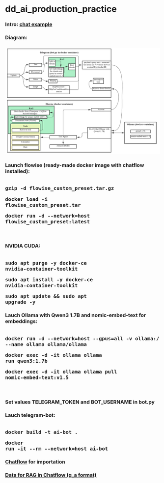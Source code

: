 # dd_ai_production_practice

### Intro: [chat example](https://htmlpreview.github.io/?https://github.com/Piankov-Michail/dd_ai_production_practice/blob/main/ChatExport/messages.html) <br>
### Diagram:
### ![Diagram](https://github.com/Piankov-Michail/dd_ai_production_practice/blob/main/diagram.jpg) <br>

### Launch flowise (ready-made docker image with chatflow installed): <br><br> <pre>gzip -d flowise_custom_preset.tar.gz</pre> <pre>docker load -i flowise_custom_preset.tar</pre> <pre>docker run -d --network=host flowise_custom_preset:latest</pre> <br>
### NVIDIA CUDA: <br><br> <pre>sudo apt purge -y docker-ce nvidia-container-toolkit</pre> <pre>sudo apt install -y docker-ce nvidia-container-toolkit</pre> <pre>sudo apt update && sudo apt upgrade -y</pre>
### Lauch Ollama with Qwen3 1.7B and nomic-embed-text for embeddings: <br><br> <pre>docker run -d --network=host --gpus=all -v ollama:/root/.ollama --name ollama ollama/ollama</pre> <pre>docker exec -d -it ollama ollama run qwen3:1.7b</pre> <pre>docker exec -d -it ollama ollama pull nomic-embed-text:v1.5</pre> <br>
### Set values TELEGRAM_TOKEN and BOT_USERNAME in bot.py <br>
### Lauch telegram-bot: <br><br> <pre>docker build -t ai-bot .</pre> <pre>docker run -it --rm --network=host ai-bot</pre>

### [Chatflow](https://github.com/Piankov-Michail/dd_ai_production_practice/blob/main/Chatflow.json) for importation <br>
### [Data for RAG in Chatflow (q_a format)](https://github.com/Piankov-Michail/dd_ai_production_practice/blob/main/q_a.txt)
